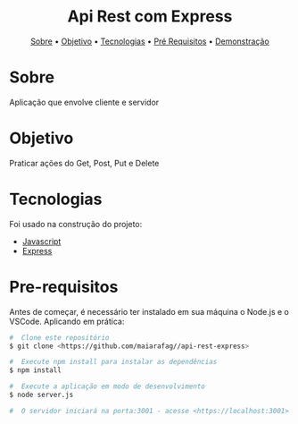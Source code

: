 
<h1 align="center">Api Rest com Express</h1>

<p align="center"> 
 <a href="#sobre">Sobre</a> •
 <a href="#objetivo">Objetivo</a> •
 <a href="#tecnologias">Tecnologias</a> • 
 <a href="#pre-requisitos">Pré Requisitos</a> • 
 <a href="#demonstracao">Demonstração</a>
 
</p>

# Sobre
<p>Aplicação que envolve cliente e servidor </p>

# Objetivo
<p>
Praticar ações do Get, Post, Put e Delete
</p>

# Tecnologias
<p>Foi usado na construção do projeto:

- [Javascript](https://developer.mozilla.org/pt-BR/docs/Web/JavaScript)
- [Express](https://expressjs.com/pt-br/)

</p>

# Pre-requisitos
Antes de começar, é necessário ter instalado em sua máquina o Node.js e o VSCode. Aplicando em prática:
```bash
#  Clone este repositório 
$ git clone <https://github.com/maiarafag//api-rest-express>

#  Execute npm install para instalar as dependências 
$ npm install

#  Execute a aplicação em modo de desenvolvimento
$ node server.js

#  O servidor iniciará na porta:3001 - acesse <https://localhost:3001>
